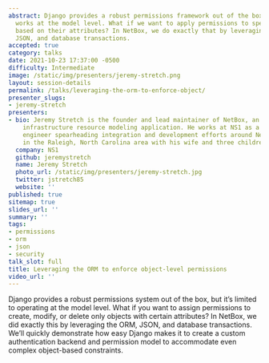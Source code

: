 ```yaml
---
abstract: Django provides a robust permissions framework out of the box, but it only
  works at the model level. What if we want to apply permissions to specific objects
  based on their attributes? In NetBox, we do exactly that by leveraging the ORM,
  JSON, and database transactions.
accepted: true
category: talks
date: 2021-10-23 17:37:00 -0500
difficulty: Intermediate
image: /static/img/presenters/jeremy-stretch.png
layout: session-details
permalink: /talks/leveraging-the-orm-to-enforce-object/
presenter_slugs:
- jeremy-stretch
presenters:
- bio: Jeremy Stretch is the founder and lead maintainer of NetBox, an open source
    infrastructure resource modeling application. He works at NS1 as a distinguished
    engineer spearheading integration and development efforts around NetBox. He lives
    in the Raleigh, North Carolina area with his wife and three children.
  company: NS1
  github: jeremystretch
  name: Jeremy Stretch
  photo_url: /static/img/presenters/jeremy-stretch.jpg
  twitter: jstretch85
  website: ''
published: true
sitemap: true
slides_url: ''
summary: ''
tags:
- permissions
- orm
- json
- security
talk_slot: full
title: Leveraging the ORM to enforce object-level permissions
video_url: ''
---
```


Django provides a robust permissions system out of the box, but it’s limited to operating at the model level. What if you want to assign permissions to create, modify, or delete only objects with certain attributes? In NetBox, we did exactly this by leveraging the ORM, JSON, and database transactions. We’ll quickly demonstrate how easy Django makes it to create a custom authentication backend and permission model to accommodate even complex object-based constraints.
